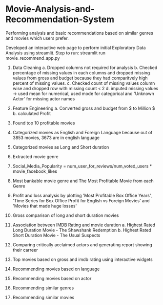 # Movie-Analysis-and-Recommendation-System
Performing analysis and basic recommendations based on similar genres and movies which users prefer.

Developed an interactive web page to perform initial Exploratory Data Analysis using streamlit.
Step to run: streamlit run movie_recommend_app.py

1. Data Cleaning
	a. Dropped columns not required for analysis
	b. Checked percentage of missing values in each columns and dropped missing values from gross and budget because they had comparitvely high percent of missing values.
	c. Checked count of missing values column wise and dropped row with missing count < 2
	d. imputed missing values -> used mean for numerical, used mode for categorical and 'Unknown Actor' for missing actor names

2. Feature Engineering
	a. Converted gross and budget from $ to Million $
	b. calculated Profit
	
3. Found top 10 profitable movies

4. Categorized movies as English and Foreign Language because out of 3853 movies, 3673 are in english language

5. Categorized movies as Long and Short duration

6. Extracted movie genre

7. Social_Media_Popularity = num_user_for_reviews/num_voted_users * movie_facebook_likes

8. Most bankable movie genre and The Most Profitable Movie from each Genre

9. Profit and loss analysis by plotting 'Most Profitable Box Office Years', 'Time Series for Box Office Profit for English vs Foreign Movies' and 'Movies that made huge losses'

10. Gross comparison of long and short duration movies 

11. Association between IMDB Rating and movie duration 
	a. Highest Rated Long Duration Movie - The Shawshank Redemption
	b. Highest Rated Short Duration Movie - The Usual Suspects

12. Comparing critically acclaimed actors and generating report showing their carreer

13. Top movies based on gross and imdb rating using interactive widgets

14. Recommending movies based on language

15. Recommending movies based on actor

16. Recommending similar genres

17. Recommending similar movies 
